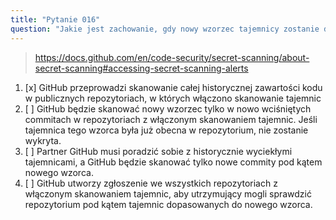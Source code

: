```yaml
---
title: "Pytanie 016"
question: "Jakie jest zachowanie, gdy nowy wzorzec tajemnicy zostanie dodany lub zaktualizowany w programie partnerskim skanowania tajemnic GitHub?"
---
```



> https://docs.github.com/en/code-security/secret-scanning/about-secret-scanning#accessing-secret-scanning-alerts
1. [x] GitHub przeprowadzi skanowanie całej historycznej zawartości kodu w publicznych repozytoriach, w których włączono skanowanie tajemnic
1. [ ] GitHub będzie skanować nowy wzorzec tylko w nowo wciśniętych commitach w repozytoriach z włączonym skanowaniem tajemnic. Jeśli tajemnica tego wzorca była już obecna w repozytorium, nie zostanie wykryta.
1. [ ] Partner GitHub musi poradzić sobie z historycznie wyciekłymi tajemnicami, a GitHub będzie skanować tylko nowe commity pod kątem nowego wzorca.
1. [ ] GitHub utworzy zgłoszenie we wszystkich repozytoriach z włączonym skanowaniem tajemnic, aby utrzymujący mogli sprawdzić repozytorium pod kątem tajemnic dopasowanych do nowego wzorca.
